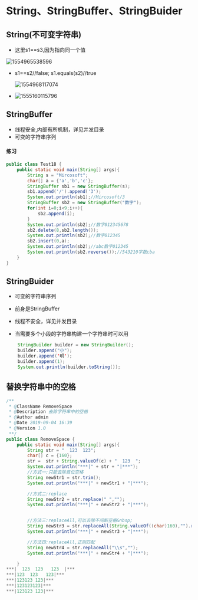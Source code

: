 # String、StringBuffer、StringBuider

## String(不可变字符串)

- 这里s1==s3,因为指向同一个值

![1554965538596](http://ww4.sinaimg.cn/large/006tNc79ly1g4zlks56wlj30q90bhgml.jpg)

- s1==s2//false;       s1.equals(s2)//true

  ![1554968117074](http://ww1.sinaimg.cn/large/006tNc79ly1g4zlkt3gqej30z10bhgmk.jpg)

- ![1555160115796](http://ww1.sinaimg.cn/large/006tNc79ly1g4zlksmnntj30qw0d4q3z.jpg)

## StringBuffer

- 线程安全,内部有所机制，详见并发目录
- 可变的字符串序列

#### 练习

```java
public class Test18 {
    public static void main(String[] args){
        String s = "Mircosoft";
        char[] a = {'a','b','c'};
        StringBuffer sb1 = new StringBuffer(s);
        sb1.append('/').append('3');
        System.out.println(sb1);//Mircosoft/3
        StringBuffer sb2 = new StringBuffer("数字");
        for(int i=0;i<9;i++){
            sb2.append(i);
        }
        System.out.println(sb2);//数字012345678
        sb2.delete(8,sb2.length());
        System.out.println(sb2);//数字012345
        sb2.insert(0,a);
        System.out.println(sb2);//abc数字012345
        System.out.println(sb2.reverse());//543210字数cba
    }
}
```



## StringBuider

- 可变的字符串序列

- 前身是StringBuffer

- 线程不安全，详见并发目录

- 当需要多个小段的字符串构建一个字符串时可以用

  ```java
   StringBuilder builder = new StringBuilder();
   builder.append("小");
   builder.append('明');
   builder.append(1);
   System.out.println(builder.toString());
  ```

## 



## 替换字符串中的空格

```java
/**
 * @ClassName RemoveSpace
 * @Description 去除字符串中的空格
 * @Author admin
 * @Date 2019-09-04 16:39
 * @Version 1.0
 **/
public class RemoveSpace {
    public static void main(String[] args){
        String str = "  123  123";
        char[] c = {160};
        str =  str + String.valueOf(c) + "  123  ";
        System.out.println("***|" + str + "|***");
        //方式一:只能去除首位空格
        String newStr1 = str.trim();
        System.out.println("***|" + newStr1 + "|***");

        //方式二:replace
        String newStr2 = str.replace(" ","");
        System.out.println("***|" + newStr2 + "|***");


        //方法三:replaceAll,可以去除不间断空格&nbsp;
        String newStr3 = str.replaceAll(String.valueOf((char)160),"").replaceAll(" ","");
        System.out.println("***|" + newStr3 + "|***");

        //方法四:replaceAll,正则匹配
        String newStr4 = str.replaceAll("\\s","");
        System.out.println("***|" + newStr4 + "|***");

    }
***|  123  123   123  |***
***|123  123   123|***
***|123123 123|***
***|123123123|***
***|123123 123|***

```


